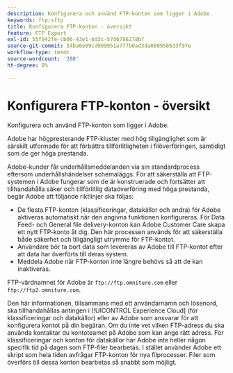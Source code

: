 ```yaml
---
description: Konfigurera och använd FTP-konton som ligger i Adobe.
keywords: ftp;sftp
title: Konfigurera FTP-konton - översikt
feature: FTP Export
exl-id: 55f942fe-cb06-43e1-bd3c-57d6786278b7
source-git-commit: 34ba0e09cd909951a777b0ad3da080958633f97e
workflow-type: tm+mt
source-wordcount: '288'
ht-degree: 0%

---
```


# Konfigurera FTP-konton - översikt

Konfigurera och använd FTP-konton som ligger i Adobe.

Adobe har högpresterande FTP-kluster med hög tillgänglighet som är särskilt utformade för att förbättra tillförlitligheten i filöverföringen, samtidigt som de ger höga prestanda.

Adobe-kunder får underhållsmeddelanden via sin standardprocess eftersom underhållshändelser schemaläggs. För att säkerställa att FTP-systemen i Adobe fungerar som de är konstruerade och fortsätter att tillhandahålla säker och tillförlitlig dataöverföring med höga prestanda, begär Adobe att följande riktlinjer ska följas:

* De flesta FTP-konton (klassificeringar, datakällor och andra) för Adobe aktiveras automatiskt när den angivna funktionen konfigureras. För Data Feed- och General file delivery-konton kan Adobe Customer Care skapa ett nytt FTP-konto åt dig. Den här processen används för att säkerställa både säkerhet och tillgängligt utrymme för FTP-kontot.
* Användare bör ta bort data som levereras av Adobe till FTP-kontot efter att data har överförts till deras system.
* Meddela Adobe när FTP-konton inte längre behövs så att de kan inaktiveras.

FTP-värdnamnet för Adobe är `ftp://ftp.omniture.com` eller `ftp://ftp2.omniture.com`.

Den här informationen, tillsammans med ett användarnamn och lösenord, ska tillhandahållas antingen i [!UICONTROL Experience Cloud] (för klassificeringar och datakällor) eller av Adobe som ansvarar för att konfigurera kontot på din begäran. Om du inte vet vilken FTP-adress du ska använda kontaktar du kontoteamet på Adobe som kan ange rätt adress. För klassificeringar och konton för datakällor har Adobe inte heller någon specifik tid på dagen som FTP-filer bearbetas. I stället använder Adobe ett skript som hela tiden avfrågar FTP-konton för nya filprocesser. Filer som överförs till dessa konton bearbetas så snabbt som möjligt.
